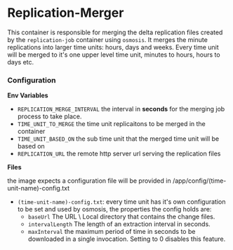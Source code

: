 # Replication-Merger

This container is responsible for merging the delta replication files created by the `replication-job` container using `osmosis`.
It merges the minute replications into larger time units: hours, days and weeks.
Every time unit will be merged to it's one upper level time unit, minutes to hours, hours to days etc.

### Configuration

**Env Variables**

- `REPLICATION_MERGE_INTERVAL` the interval in **seconds** for the merging job process to take place.
- `TIME_UNIT_TO_MERGE` the time unit replicaitons to be merged in the container
- `TIME_UNIT_BASED_ON` the sub time unit that the merged time unit will be based on
- `REPLICATION_URL` the remote http server url serving the replication files

**Files**

the image expects a configuration file will be provided in /app/config/(time-unit-name)-config.txt
- `(time-unit-name)-config.txt`: every time unit has it's own configuration to be set and used by osmosis, the properties the config holds are:
    - `baseUrl` The URL \ Local directory that contains the change files.
    - `intervalLength` The length of an extraction interval in seconds.
    - `maxInterval` the maximum period of time in seconds to be downloaded in a single invocation. Setting to 0 disables this feature.